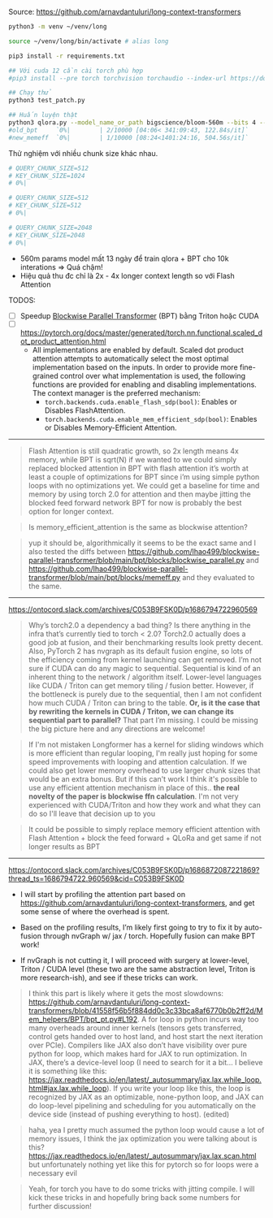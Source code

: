 Source: https://github.com/arnavdantuluri/long-context-transformers

```sh
python3 -m venv ~/venv/long

source ~/venv/long/bin/activate # alias long

pip3 install -r requirements.txt

## Với cuda 12 cần cài torch phù hợp
#pip3 install --pre torch torchvision torchaudio --index-url https://download.pytorch.org/whl/nightly/cu121

## Chạy thử
python3 test_patch.py

## Huấn luyện thật
python3 qlora.py --model_name_or_path bigscience/bloom-560m --bits 4 --per_device_train_batch_size 8
#old_bpt     `0%|        | 2/10000 [04:06< 341:09:43, 122.84s/it]`
#new_memeff  `0%|        | 1/10000 [08:24<1401:24:16, 504.56s/it]`
```

Thử nghiệm với nhiều chunk size khác nhau.
```sh
# QUERY_CHUNK_SIZE=512
# KEY_CHUNK_SIZE=1024
# 0%|                                                                             | 1/10000 [09:10<1528:05:16, 550.17s/it]

# QUERY_CHUNK_SIZE=512
# KEY_CHUNK_SIZE=512
# 0%|                                                                             | 1/10000 [08:17<1381:39:29, 497.45s/it]

# QUERY_CHUNK_SIZE=2048
# KEY_CHUNK_SIZE=2048
# 0%|                                                                             | 6/10000 [47:14<1293:02:59, 465.78s/it]
```

- 560m params model mất 13 ngày để train qlora + BPT cho 10k interations => Quá chậm!
- Hiệu quả thu đc chỉ là 2x - 4x longer context length so với Flash Attention

TODOS:
- [ ] Speedup [Blockwise Parallel Transformer](https://arxiv.org/abs/2305.19370) (BPT) bằng Triton hoặc CUDA
- [ ] https://pytorch.org/docs/master/generated/torch.nn.functional.scaled_dot_product_attention.html
  - All implementations are enabled by default. Scaled dot product attention attempts to automatically select the most optimal implementation based on the inputs. In order to provide more fine-grained control over what implementation is used, the following functions are provided for enabling and disabling implementations. The context manager is the preferred mechanism:
    - `torch.backends.cuda.enable_flash_sdp(bool)`: Enables or Disables FlashAttention.
    - `torch.backends.cuda.enable_mem_efficient_sdp(bool)`: Enables or Disables Memory-Efficient Attention.

- - -


> Flash Attention is still quadratic growth, so 2x length means 4x memory, while BPT is sqrt(N)
> if we wanted to we could simply replaced blocked attention in BPT with flash attention
> it’s worth at least a couple of optimizations for BPT since i’m using simple python loops with no optimizations yet.
> We could get a baseline for time and memory by using torch 2.0 for attention and then maybe jitting the blocked feed forward network
> BPT for now is probably the best option for longer context.

> Is memory_efficient_attention is the same as blockwise attention?

> yup it should be, algorithmically it seems to be the exact same and I also tested the diffs between https://github.com/lhao499/blockwise-parallel-transformer/blob/main/bpt/blocks/blockwise_parallel.py and https://github.com/lhao499/blockwise-parallel-transformer/blob/main/bpt/blocks/memeff.py and they evaluated to the same.

- - -


https://ontocord.slack.com/archives/C053B9FSK0D/p1686794722960569
> Why’s torch2.0 a dependency a bad thing? Is there anything in the infra that’s currently tied to torch < 2.0? Torch2.0 actually does a good job at fusion, and their benchmarking results look pretty decent. Also, PyTorch 2 has nvgraph as its default fusion engine, so lots of the efficiency coming from kernel launching can get removed.
> I’m not sure if CUDA can do any magic to sequential. Sequential is kind of an inherent thing to the network / algorithm itself. Lower-level languages like CUDA / Triton can get memory tiling / fusion better. However, if the bottleneck is purely due to the sequential, then I am not confident how much CUDA / Triton can bring to the table. **Or, is it the case that by rewriting the kernels in CUDA / Triton, we can change its sequential part to parallel?** That part I’m missing. I could be missing the big picture here and any directions are welcome!

> If I'm not mistaken Longformer has a kernel for sliding windows which is more efficient than regular looping, I'm really just hoping for some speed improvements with looping and attention calculation. If we could also get lower memory overhead to use larger chunk sizes that would be an extra bonus. But if this can't work I think it's possible to use any efficient attention mechanism in place of this.. **the real novelty of the paper is blockwise ffn calculation**. I'm not very experienced with CUDA/Triton and how they work and what they can do so I'll leave that decision up to you

> It could be possible to simply replace memory efficient attention with Flash Attention + block the feed forward + QLoRa and get same if not longer results as BPT

- - -

https://ontocord.slack.com/archives/C053B9FSK0D/p1686872087221869?thread_ts=1686794722.960569&cid=C053B9FSK0D

- I will start by profiling the attention part based on https://github.com/arnavdantuluri/long-context-transformers, and get some sense of where the overhead is spent.

- Based on the profiling results, I’m likely first going to try to fix it by auto-fusion through nvGraph w/ jax / torch. Hopefully fusion can make BPT work!

- If nvGraph is not cutting it, I will proceed with surgery at lower-level, Triton / CUDA level (these two are the same abstraction level, Triton is more research-ish), and see if these tricks can work.


> I think this part is likely where it gets the most slowdowns: https://github.com/arnavdantuluri/long-context-transformers/blob/41558f56b5f884dd0c3c33bca8af6770b0b2ff2d/Mem_helpers/BPT/bpt_pt.py#L192.
> A for loop in python incurs way too many overheads around inner kernels (tensors gets transferred, control gets handed over to host land, and host start the next iteration over PCIe). Compilers like JAX also don’t have visibility over pure python for loop, which makes hard for JAX to run optimization.
> In JAX, there’s a device-level loop (I need to search for it a bit… I believe it is something like this: https://jax.readthedocs.io/en/latest/_autosummary/jax.lax.while_loop.html#jax.lax.while_loop). If you write your loop like this, the loop is recognized by JAX as an optimizable, none-python loop, and JAX can do loop-level pipelining and scheduling for you automatically on the device side (instead of pushing everything to host). (edited) 

> haha, yea I pretty much assumed the python loop would cause a lot of memory issues, I think the jax optimization you were talking about is this? https://jax.readthedocs.io/en/latest/_autosummary/jax.lax.scan.html but unfortunately nothing yet like this for pytorch so for loops were a necessary evil

> Yeah, for torch you have to do some tricks with jitting compile. I will kick these tricks in and hopefully bring back some numbers for further discussion!
